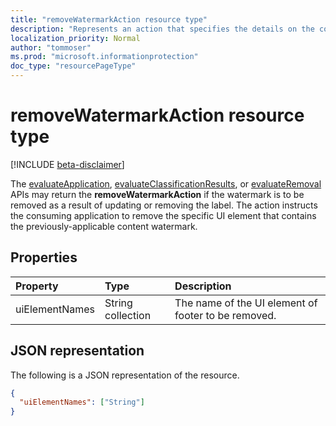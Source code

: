 ```yaml
---
title: "removeWatermarkAction resource type"
description: "Represents an action that specifies the details on the content watermark to be removed from the information, if applicable."
localization_priority: Normal
author: "tommoser"
ms.prod: "microsoft.informationprotection"
doc_type: "resourcePageType"
---
```


# removeWatermarkAction resource type

[!INCLUDE [beta-disclaimer](../../includes/beta-disclaimer.md)]

The [evaluateApplication](../api/informationprotectionlabel-evaluateapplication.md), [evaluateClassificationResults](../api/informationprotectionlabel-evaluateclassificationresults.md), or [evaluateRemoval](../api/informationprotectionlabel-evaluateremoval.md) APIs may return the **removeWatermarkAction** if the watermark is to be removed as a result of updating or removing the label. The action instructs the consuming application to remove the specific UI element that contains the previously-applicable content watermark.

## Properties

| Property       | Type              | Description                           |
| :------------- | :---------------- | :------------------------------------ |
| uiElementNames | String collection | The name of the UI element of footer to be removed. |

## JSON representation

The following is a JSON representation of the resource.

<!-- {
  "blockType": "resource",
  "optionalProperties": [

  ],
  "@odata.type": "microsoft.graph.removeWatermarkAction",
  "baseType": "microsoft.graph.informationProtectionAction"
}-->

```json
{
  "uiElementNames": ["String"]
}
```

<!-- uuid: 16cd6b66-4b1a-43a1-adaf-3a886856ed98
2019-02-04 14:57:30 UTC -->
<!-- {
  "type": "#page.annotation",
  "description": "removeWatermarkAction resource",
  "keywords": "",  
  "section": "documentation",
  "tocPath": ""
}-->